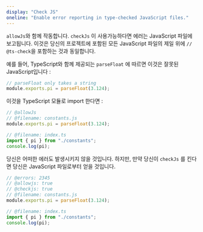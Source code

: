 ```yaml
---
display: "Check JS"
oneline: "Enable error reporting in type-checked JavaScript files."
---
```


`allowJs`와 함께 작동합니다. `checkJs` 이 사용가능하다면 에러는 JavaScript 파일에 보고됩니다. 
이것은 당신의 프로젝트에 포함된 모든 JavaScript 파일의 제일 위에 `// @ts-check`을 포함하는 것과 동일합니다.

예를 들어, TypeScript와 함께 제공되는 `parseFloat` 에 따르면 이것은 잘못된 JavaScript입니다 :

```js
// parseFloat only takes a string
module.exports.pi = parseFloat(3.124);
```

이것을 TypeScript 모듈로 import 한다면 :

```ts twoslash
// @allowJs
// @filename: constants.js
module.exports.pi = parseFloat(3.124);

// @filename: index.ts
import { pi } from "./constants";
console.log(pi);
```

당신은 어떠한 에러도 발생시키지 않을 것입니다. 하지만, 만약 당신이 `checkJs` 를 킨다면 당신은 JavaScript 파일로부터 얻을 것입니다.

```ts twoslash
// @errors: 2345
// @allowjs: true
// @checkjs: true
// @filename: constants.js
module.exports.pi = parseFloat(3.124);

// @filename: index.ts
import { pi } from "./constants";
console.log(pi);
```
